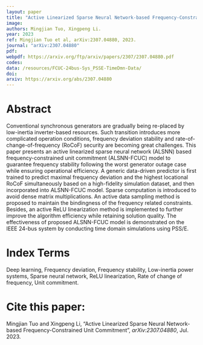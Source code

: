 ```yaml
---
layout: paper
title: "Active Linearized Sparse Neural Network-based Frequency-Constrained Unit Commitment"
image: 
authors: Mingjian Tuo, Xingpeng Li.
year: 2023
ref: Mingjian Tuo et al, arXiv:2307.04880, 2023.
journal: "arXiv:2307.04880"
pdf: 
webpdf: https://arxiv.org/ftp/arxiv/papers/2307/2307.04880.pdf
codes: 
data: /resources/FCUC-24bus-Sys_PSSE-TimeDmn-Data/
doi: 
arxiv: https://arxiv.org/abs/2307.04880
---
```


# Abstract
Conventional synchronous generators are gradually being re-placed by low-inertia inverter-based resources. Such transition introduces more complicated operation conditions, frequency deviation stability and rate-of-change-of-frequency (RoCoF) security are becoming great challenges. This paper presents an active linearized sparse neural network (ALSNN) based frequency-constrained unit commitment (ALSNN-FCUC) model to guarantee frequency stability following the worst generator outage case while ensuring operational efficiency. A generic data-driven predictor is first trained to predict maximal frequency deviation and the highest locational RoCoF simultaneously based on a high-fidelity simulation dataset, and then incorporated into ALSNN-FCUC model. Sparse computation is introduced to avoid dense matrix multiplications. An active data sampling method is proposed to maintain the bindingness of the frequency related constraints. Besides, an active ReLU linearization method is implemented to further improve the algorithm efficiency while retaining solution quality. The effectiveness of proposed ALSNN-FCUC model is demonstrated on the IEEE 24-bus system by conducting time domain simulations using PSS/E.

# Index Terms
Deep learning, Frequency deviation, Frequency stability, Low-inertia power systems, Sparse neural network, ReLU linearization, Rate of change of frequency, Unit commitment.

# Cite this paper:
Mingjian Tuo and Xingpeng Li, “Active Linearized Sparse Neural Network-based Frequency-Constrained Unit Commitment”, *arXiv:2307.04880*, Jul. 2023.
